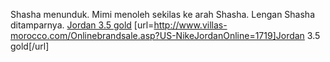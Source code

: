 Shasha menunduk. Mimi menoleh sekilas ke arah Shasha. Lengan Shasha ditamparnya.
 <a href="http://www.villas-morocco.com/Onlinebrandsale.asp?US-NikeJordanOnline=1719" >Jordan 3.5 gold</a>
[url=http://www.villas-morocco.com/Onlinebrandsale.asp?US-NikeJordanOnline=1719]Jordan 3.5 gold[/url]